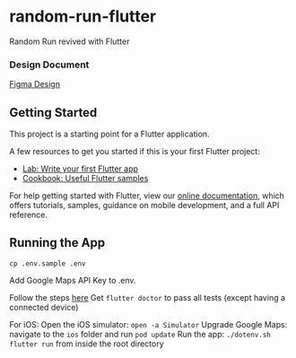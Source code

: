 # random-run-flutter

Random Run revived with Flutter

### Design Document

[Figma Design](https://www.figma.com/file/2BBMVqkQdfhjSISrbJwdfO/Random-Run?node-id=0%3A1)

## Getting Started

This project is a starting point for a Flutter application.

A few resources to get you started if this is your first Flutter project:

- [Lab: Write your first Flutter app](https://flutter.dev/docs/get-started/codelab)
- [Cookbook: Useful Flutter samples](https://flutter.dev/docs/cookbook)

For help getting started with Flutter, view our
[online documentation](https://flutter.dev/docs), which offers tutorials,
samples, guidance on mobile development, and a full API reference.

## Running the App

```
cp .env.sample .env
```

Add Google Maps API Key to .env.

Follow the steps [here](https://flutter.dev/docs/get-started/install)
Get `flutter doctor` to pass all tests (except having a connected device)

For iOS:
Open the iOS simulator: `open -a Simulator`
Upgrade Google Maps: navigate to the `ios` folder and run `pod update`
Run the app: `./dotenv.sh flutter run` from inside the root directory
